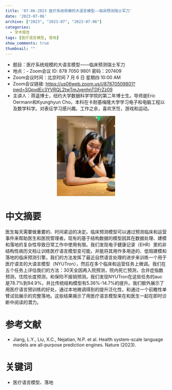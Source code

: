 ```yaml
---
title: '07-06-2023 医疗系统规模的大语言模型——临床预测瑞士军刀'
date: '2023-07-06'
archive: ["2023", "2023-07", "2023-07-06"]
categories:
  - 学术报告
tags: [医疗语言模型, 落地]
show_comments: true
thumbnail: ""
---
```


- 题目：医疗系统规模的大语言模型——临床预测瑞士军刀
- 地点：- Zoom会议 ID: 878 7050 9801 密码：207409
- Zoom会议时间：北京时间 7 月 6 日 星期四 10:00 AM
- Zoom会议链接: https://us06web.zoom.us/j/87870509801?pwd=SGpvdEc3YVRQL2twTmJyenhnTDFrZz09
- 主讲人：蒋遥博士，纽约大学数据科学学院的第二年博士生。导师是Eric Oermann和Kyunghyun Cho。本科在卡耐基梅隆大学学习电子和电脑工程以及数学科学。对表征学习感兴趣。工作之余，喜欢烹饪，游戏和运动。

<div align="center">
<img src="https://github.com/cgmonline/cgmonline/blob/master/image/2023-07-06_JY.jpeg?raw=true" height=250>
</div>

# 中文摘要
医生每天需要做重要的、时间紧迫的决定。临床预测模型可以通过预测临床和运营事件来帮助医生和医院管理者。现有的基于结构数据的模型因其在数据处理、建模和落地的复杂性导致日常工作中使用有限。我们发现电子健康记录（EHR）里的非结构性病历文档让训练医疗语言模型变可能，并能将其用作多用途的、低阻建模和落地的临床预测引擎。我们的方法发挥了最近自然语言处理的进步来训练一个用于医疗语言的大语言模型（NYUTron），然后在多个临床和运营任务上微调。我们在五个任务上评估我们的方法：30天全因再入院预测，院内死亡预测，合并症指数预测，住院长度预测，和保险不报销预测。我们发现NYUTron在这些任务的auc是78.7%到94.9%，并比传统结构模型有5.36%-14.7%的提升。我们额外展示了用医疗语言预训练的好处，通过本地微调得到的提升泛化性，和通过一个前瞻性单臂试验展示的完整落地。这些结果揭示了用医疗语言模型来在和医生一起在即时诊断中阅读的潜力。

# 参考文献
- Jiang, L.Y., Liu, X.C., Nejatian, N.P. et al. Health system-scale language models are all-purpose prediction engines. Nature (2023).

# 关键词
- 医疗语言模型、落地


